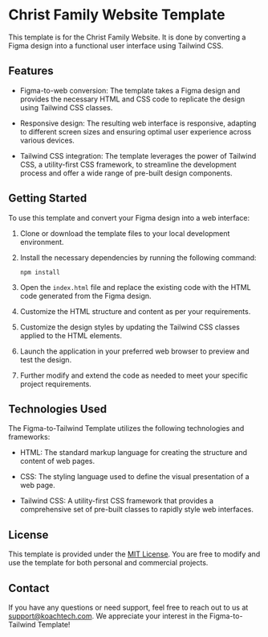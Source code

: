 
# Christ Family Website Template

This template is for the Christ Family Website. It is done by converting a Figma design into a functional user interface using Tailwind CSS. 

## Features

- Figma-to-web conversion: The template takes a Figma design and provides the necessary HTML and CSS code to replicate the design using Tailwind CSS classes.

- Responsive design: The resulting web interface is responsive, adapting to different screen sizes and ensuring optimal user experience across various devices.

- Tailwind CSS integration: The template leverages the power of Tailwind CSS, a utility-first CSS framework, to streamline the development process and offer a wide range of pre-built design components.

## Getting Started

To use this template and convert your Figma design into a web interface:

1. Clone or download the template files to your local development environment.

2. Install the necessary dependencies by running the following command:
   ```
   npm install
   ```

3. Open the `index.html` file and replace the existing code with the HTML code generated from the Figma design.

4. Customize the HTML structure and content as per your requirements.

5. Customize the design styles by updating the Tailwind CSS classes applied to the HTML elements.

6. Launch the application in your preferred web browser to preview and test the design.

7. Further modify and extend the code as needed to meet your specific project requirements.

## Technologies Used

The Figma-to-Tailwind Template utilizes the following technologies and frameworks:

- HTML: The standard markup language for creating the structure and content of web pages.

- CSS: The styling language used to define the visual presentation of a web page.

- Tailwind CSS: A utility-first CSS framework that provides a comprehensive set of pre-built classes to rapidly style web interfaces.

## License

This template is provided under the [MIT License](LICENSE). You are free to modify and use the template for both personal and commercial projects.

## Contact

If you have any questions or need support, feel free to reach out to us at [support@koachtech.com](mailto:support@koachtech.com). We appreciate your interest in the Figma-to-Tailwind Template!
